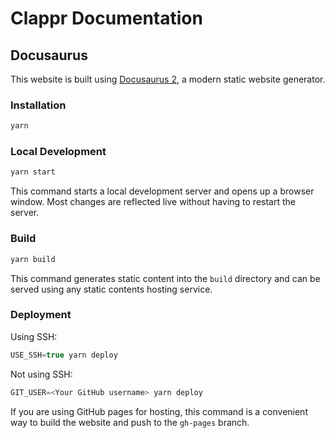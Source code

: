 # Clappr Documentation

## Docusaurus 
This website is built using [Docusaurus 2](https://docusaurus.io/), a modern static website generator.

### Installation

```javascript
yarn
```

### Local Development

```javascript
yarn start
```

This command starts a local development server and opens up a browser window. Most changes are reflected live without having to restart the server.

### Build

```javascript
yarn build
```

This command generates static content into the `build` directory and can be served using any static contents hosting service.

### Deployment

Using SSH:

```javascript
USE_SSH=true yarn deploy
```

Not using SSH:

```javascript
GIT_USER=<Your GitHub username> yarn deploy
```

If you are using GitHub pages for hosting, this command is a convenient way to build the website and push to the `gh-pages` branch.
